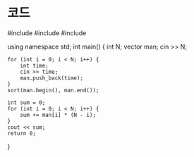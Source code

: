 # 코드
#include <iostream>
#include <vector>
#include <algorithm>

using namespace std;
int main() {
	int N;
	vector<int> man;
	cin >> N;
	
	for (int i = 0; i < N; i++) {
		int time;
		cin >> time;
		man.push_back(time);
	}
	sort(man.begin(), man.end());

	int sum = 0;
	for (int i = 0; i < N; i++) {
		sum += man[i] * (N - i);
	}
	cout << sum;
	return 0;
}